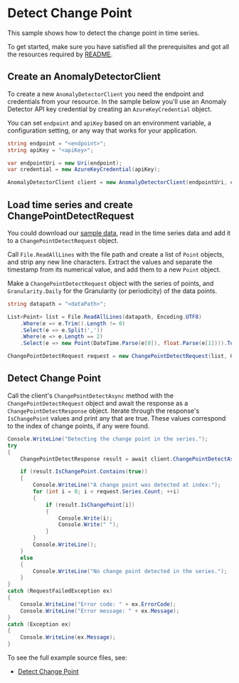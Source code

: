 ﻿# Detect Change Point
This sample shows how to detect the change point in time series.

To get started, make sure you have satisfied all the prerequisites and got all the resources required by [README][README].

## Create an AnomalyDetectorClient

To create a new `AnomalyDetectorClient` you need the endpoint and credentials from your resource. In the sample below you'll use an Anomaly Detector API key credential by creating an `AzureKeyCredential` object.

You can set `endpoint` and `apiKey` based on an environment variable, a configuration setting, or any way that works for your application.

```C# Snippet:CreateAnomalyDetectorClient
string endpoint = "<endpoint>";
string apiKey = "<apiKey>";

var endpointUri = new Uri(endpoint);
var credential = new AzureKeyCredential(apiKey);

AnomalyDetectorClient client = new AnomalyDetectorClient(endpointUri, credential);
```

## Load time series and create ChangePointDetectRequest

You could download our [sample data][SampleData], read in the time series data and add it to a `ChangePointDetectRequest` object.

Call `File.ReadAllLines` with the file path and create a list of `Point` objects, and strip any new line characters. Extract the values and separate the timestamp from its numerical value, and add them to a new `Point` object.

Make a `ChangePointDetectRequest` object with the series of points, and `Granularity.Daily` for the Granularity (or periodicity) of the data points.

```C# Snippet:ReadSeriesData
string datapath = "<dataPath>";

List<Point> list = File.ReadAllLines(datapath, Encoding.UTF8)
    .Where(e => e.Trim().Length != 0)
    .Select(e => e.Split(','))
    .Where(e => e.Length == 2)
    .Select(e => new Point(DateTime.Parse(e[0]), float.Parse(e[1]))).ToList();

ChangePointDetectRequest request = new ChangePointDetectRequest(list, Granularity.Daily);
```

## Detect Change Point
Call the client's `ChangePointDetectAsync` method with the `ChangePointDetectRequest` object and await the response as a `ChangePointDetectResponse` object. Iterate through the response's `IsChangePoint` values and print any that are true. These values correspond to the index of change points, if any were found.

```C# Snippet:DetectChangePoint
Console.WriteLine("Detecting the change point in the series.");
try
{
    ChangePointDetectResponse result = await client.ChangePointDetectAsync(request).ConfigureAwait(false);

    if (result.IsChangePoint.Contains(true))
    {
        Console.WriteLine("A change point was detected at index:");
        for (int i = 0; i < request.Series.Count; ++i)
        {
            if (result.IsChangePoint[i])
            {
                Console.Write(i);
                Console.Write(" ");
            }
        }
        Console.WriteLine();
    }
    else
    {
        Console.WriteLine("No change point detected in the series.");
    }
}
catch (RequestFailedException ex)
{
    Console.WriteLine("Error code: " + ex.ErrorCode);
    Console.WriteLine("Error message: " + ex.Message);
}
catch (Exception ex)
{
    Console.WriteLine(ex.Message);
}
```
To see the full example source files, see:

* [Detect Change Point](https://github.com/Azure/azure-sdk-for-net/blob/master/sdk/anomalydetector/Azure.AI.AnomalyDetector/tests/samples/Sample3_DetectChangePoint.cs)

[README]: https://github.com/Azure/azure-sdk-for-net/blob/master/sdk/anomalydetector/Azure.AI.AnomalyDetector/README.md
[SampleData]: https://github.com/Azure/azure-sdk-for-net/blob/master/sdk/anomalydetector/Azure.AI.AnomalyDetector/samples/data/request-data.csv